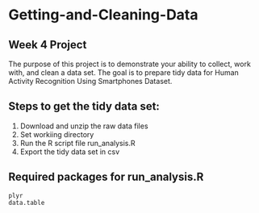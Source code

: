 # Getting-and-Cleaning-Data

## Week 4 Project
The purpose of this project is to demonstrate your ability to collect, work with, and clean a data set. The goal is to prepare tidy data for Human Activity Recognition Using Smartphones Dataset.

## Steps to get the tidy data set:
1. Download and unzip the raw data files
2. Set workiing directory
3. Run the R script file run_analysis.R
4. Export the tidy data set in csv

## Required packages for run_analysis.R
    plyr 
    data.table
